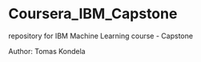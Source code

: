 # Coursera_IBM_Capstone
repository for IBM Machine Learning course - Capstone

Author: Tomas Kondela 
